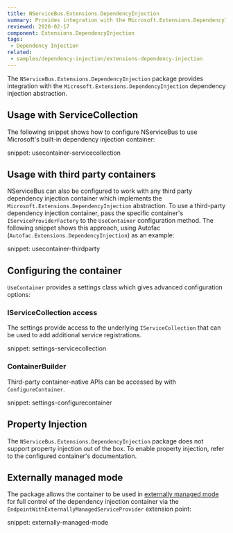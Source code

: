 ```yaml
---
title: NServiceBus.Extensions.DependencyInjection
summary: Provides integration with the Microsoft.Extensions.DependencyInjection abstraction.
reviewed: 2020-02-17
component: Extensions.DependencyInjection
tags:
 - Dependency Injection
related:
 - samples/dependency-injection/extensions-dependency-injection
---
```


The `NServiceBus.Extensions.DependencyInjection` package provides integration with the `Microsoft.Extensions.DependencyInjection` dependency injection abstraction.


## Usage with ServiceCollection

The following snippet shows how to configure NServiceBus to use Microsoft's built-in dependency injection container:

snippet: usecontainer-servicecollection


## Usage with third party containers

NServiceBus can also be configured to work with any third party dependency injection container which implements the `Microsoft.Extensions.DependencyInjection` abstraction. To use a third-party dependency injection container, pass the specific container's `IServiceProviderFactory` to the `UseContainer` configuration method. The following snippet shows this approach, using Autofac (`Autofac.Extensions.DependencyInjection`) as an example:

snippet: usecontainer-thirdparty


## Configuring the container

`UseContainer` provides a settings class which gives advanced configuration options:


### IServiceCollection access

The settings provide access to the underlying `IServiceCollection` that can be used to add additional service registrations.

snippet: settings-servicecollection


### ContainerBuilder

Third-party container-native APIs can be accessed by with `ConfigureContainer`.

snippet: settings-configurecontainer


## Property Injection

The `NServiceBus.Extensions.DependencyInjection` package does not support property injection out of the box. To enable property injection, refer to the configured container's documentation.


## Externally managed mode

The package allows the container to be used in [externally managed mode](/nservicebus/dependency-injection/#externally-managed-mode) for full control of the dependency injection container via the `EndpointWithExternallyManagedServiceProvider` extension point:

snippet: externally-managed-mode

